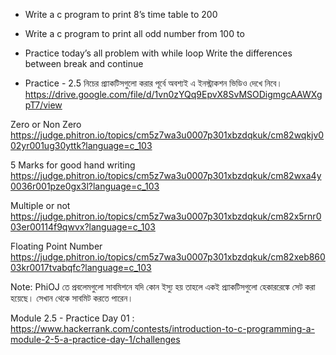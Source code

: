 * Write a c program to print 8’s time table to 200
<!-- #include <stdio.h>
int main (){
 int i =1;
 while( i*8<=200){
    printf("8 * %d = %d\n", i ,8*i );
    i++;
}
return 0;
} -->

* Write a c program to print all odd number from 100 to 
<!-- #include <stdio.h>
int main (){
 int i =100;
 while( i >=1){
    if(i%2 != 0 ){
        printf("%d\n" ,i);
    }
    i--;
}
return 0;
} -->

* Practice today’s all problem with while loop
Write the differences between break and continue

 * Practice - 2.5
নিচের প্র্যাকটিসগুলো করার পূর্বে অবশ্যই এ ইনস্ট্রাকশন ভিডিও দেখে নিবে।
https://drive.google.com/file/d/1vn0zYQq9EpvX8SvMSODigmgcAAWXgpT7/view

Zero or Non Zero https://judge.phitron.io/topics/cm5z7wa3u0007p301xbzdqkuk/cm82wqkjv002yr001ug30yttk?language=c_103

5 Marks for good hand writing https://judge.phitron.io/topics/cm5z7wa3u0007p301xbzdqkuk/cm82wxa4y0036r001pze0gx3l?language=c_103

Multiple or not https://judge.phitron.io/topics/cm5z7wa3u0007p301xbzdqkuk/cm82x5rnr003er00114f9qwvx?language=c_103

Floating Point Number https://judge.phitron.io/topics/cm5z7wa3u0007p301xbzdqkuk/cm82xeb86003kr0017tvabqfc?language=c_103

Note:
PhiOJ তে প্রবলেমগুলো সাবমিশনে যদি কোন ইস্যু হয় তাহলে একই প্র্যাকটিসগুলো হেকাররেঙ্কে সেট করা হয়েছে। সেখান থেকে সাবমিট করতে পারেন।

Module 2.5 - Practice Day 01 : https://www.hackerrank.com/contests/introduction-to-c-programming-a-module-2-5-a-practice-day-1/challenges


